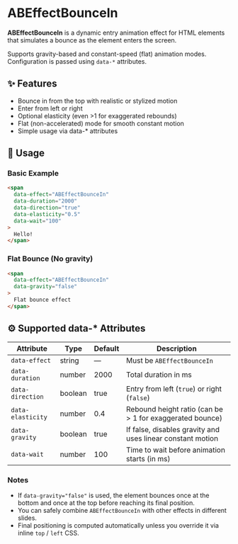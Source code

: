 # ABEffectBounceIn

**ABEffectBounceIn** is a dynamic entry animation effect for HTML elements that simulates a bounce as the element enters the screen.

Supports gravity-based and constant-speed (flat) animation modes. Configuration is passed using `data-*` attributes.

## ✨ Features

- Bounce in from the top with realistic or stylized motion
- Enter from left or right
- Optional elasticity (even >1 for exaggerated rebounds)
- Flat (non-accelerated) mode for smooth constant motion
- Simple usage via data-* attributes

## 🚀 Usage

### Basic Example

```html
<span
  data-effect="ABEffectBounceIn"
  data-duration="2000"
  data-direction="true"
  data-elasticity="0.5"
  data-wait="100"
>
  Hello!
</span>
```
### Flat Bounce (No gravity)

```html
<span
  data-effect="ABEffectBounceIn"
  data-gravity="false"
>
  Flat bounce effect
</span>
```

## ⚙️ Supported data-* Attributes

| Attribute           | Type    | Default | Description                                                   |
|---------------------|---------|---------|---------------------------------------------------------------|
| `data-effect`       | string  | —       | Must be `ABEffectBounceIn`                                    |
| `data-duration`     | number  | 2000    | Total duration in ms                                          |
| `data-direction`    | boolean | true    | Entry from left (`true`) or right (`false`)                   |
| `data-elasticity`   | number  | 0.4     | Rebound height ratio (can be > 1 for exaggerated bounce)      |
| `data-gravity`      | boolean | true    | If false, disables gravity and uses linear constant motion    |
| `data-wait`         | number  | 100     | Time to wait before animation starts (in ms)                  |

### Notes

- If `data-gravity="false"` is used, the element bounces once at the bottom and once at the top before reaching its final position.
- You can safely combine `ABEffectBounceIn` with other effects in different slides.
- Final positioning is computed automatically unless you override it via inline `top` / `left` CSS.